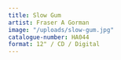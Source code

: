 ```yaml
---
title: Slow Gum
artist: Fraser A Gorman
image: "/uploads/slow-gum.jpg"
catalogue-number: HA044
format: 12" / CD / Digital
---
```


